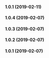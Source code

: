 #### 1.0.1 (2019-02-11)

#### 1.0.4 (2019-02-07)

#### 1.0.3 (2019-02-07)

#### 1.0.2 (2019-02-07)

#### 1.0.1 (2019-02-07)

